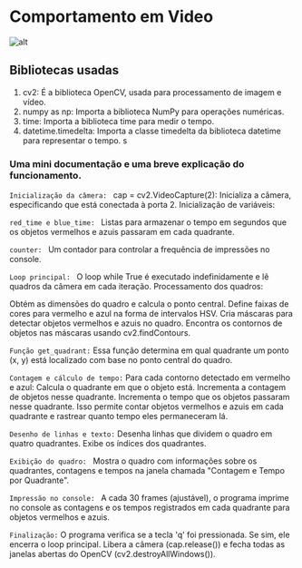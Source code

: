 # Comportamento em Video

![alt](https://www.blogs.unicamp.br/socialmente/wp-content/uploads/sites/238/2013/08/games.jpg)

## Bibliotecas usadas

1. cv2: É a biblioteca OpenCV, usada para processamento de imagem e vídeo.
2. numpy as np: Importa a biblioteca NumPy para operações numéricas.
3. time: Importa a biblioteca time para medir o tempo.
4. datetime.timedelta: Importa a classe timedelta da biblioteca datetime para representar o tempo.
s
### Uma mini documentação e uma breve explicação do funcionamento.

`Inicialização da câmera: `
cap = cv2.VideoCapture(2): Inicializa a câmera, especificando que está conectada à porta 2.
Inicialização de variáveis:

`red_time e blue_time: ` Listas para armazenar o tempo em segundos que os objetos vermelhos e azuis passaram em cada quadrante.

`counter: `
Um contador para controlar a frequência de impressões no console.

`Loop principal: `
O loop while True é executado indefinidamente e lê quadros da câmera em cada iteração.
Processamento dos quadros:

Obtém as dimensões do quadro e calcula o ponto central.
Define faixas de cores para vermelho e azul na forma de intervalos HSV.
Cria máscaras para detectar objetos vermelhos e azuis no quadro.
Encontra os contornos de objetos nas máscaras usando cv2.findContours.

`Função get_quadrant:`
Essa função determina em qual quadrante um ponto (x, y) está localizado com base no ponto central do quadro.

`Contagem e cálculo de tempo:`
Para cada contorno detectado em vermelho e azul:
Calcula o quadrante em que o objeto está.
Incrementa a contagem de objetos nesse quadrante.
Incrementa o tempo que os objetos passaram nesse quadrante.
Isso permite contar objetos vermelhos e azuis em cada quadrante e rastrear quanto tempo eles permaneceram lá.

`Desenho de linhas e texto:`
Desenha linhas que dividem o quadro em quatro quadrantes.
Exibe os índices dos quadrantes.

`Exibição do quadro: `
Mostra o quadro com informações sobre os quadrantes, contagens e tempos na janela chamada "Contagem e Tempo por Quadrante".

`Impressão no console: `
A cada 30 frames (ajustável), o programa imprime no console as contagens e os tempos registrados em cada quadrante para objetos vermelhos e azuis.

`Finalização:`
O programa verifica se a tecla 'q' foi pressionada. Se sim, ele encerra o loop principal.
Libera a câmera (cap.release()) e fecha todas as janelas abertas do OpenCV (cv2.destroyAllWindows()).
